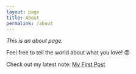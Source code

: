 ```yaml
---
layout: page
title: About
permalink: /about
---
```


*This is an about page.*

Feel free to tell the world about what you love! 😍

Check out my latest note: [My First Post](\my-first-post)



